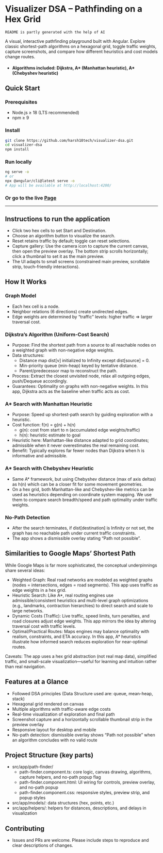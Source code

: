 Visualizer DSA – Pathfinding on a Hex Grid
==========================================

```
README is partly generated with the help of AI
```

A visual, interactive pathfinding playground built with Angular. Explore classic shortest-path algorithms on a hexagonal grid, toggle traffic weights, capture screenshots, and compare how different heuristics and cost models change routes.

- #### Algorithms included: Dijkstra, A* (Manhattan heuristic), A* (Chebyshev heuristic)


Quick Start
-----------

### Prerequisites
- Node.js ≥ 18 (LTS recommended)
- npm ≥ 9

### Install
```bash
git clone https://github.com/harsh10tech/visualizer-dsa.git
cd visualizer-dsa
npm install
```

### Run locally
```bash
ng serve -o
# or
npx @angular/cli@latest serve -o
# App will be available at http://localhost:4200/
```

### Or go to the live [Page](https://harsh10tech.github.io/visualizer-dsa/)
---


Instructions to run the application
------------------------------------
- Click two hex cells to set Start and Destination.
- Choose an algorithm button to visualize the search.
- Reset retains traffic by default; toggle can reset selections.
- Capture gallery: Use the camera icon to capture the current canvas, then open the preview overlay. The bottom strip scrolls horizontally; click a thumbnail to set it as the main preview.
- The UI adapts to small screens (constrained main preview, scrollable strip, touch-friendly interactions).


How It Works
-------------

### Graph Model
- Each hex cell is a node.
- Neighbor relations (6 directions) create undirected edges.
- Edge weights are determined by “traffic” levels: higher traffic ⇒ larger traversal cost.

### Dijkstra’s Algorithm (Uniform-Cost Search)
- Purpose: Find the shortest path from a source to all reachable nodes on a weighted graph with non-negative edge weights.
- Data structures:
  - Distance map dist[v] initialized to Infinity except dist[source] = 0.
  - Min-priority queue (min-heap) keyed by tentative distance.
  - Parent/predecessor map to reconstruct the path.
- Process: Extract the closest unvisited node, relax all outgoing edges, push/Dequeue accordingly.
- Guarantees: Optimality on graphs with non-negative weights. In this app, Dijkstra acts as the baseline when traffic acts as cost.

### A* Search with Manhattan Heuristic
- Purpose: Speed up shortest-path search by guiding exploration with a heuristic.
- Cost function: f(n) = g(n) + h(n)
  - g(n): cost from start to n (accumulated edge weights/traffic)
  - h(n): heuristic estimate to goal
- Heuristic here: Manhattan-like distance adapted to grid coordinates; admissible when it never overestimates the real remaining cost.
- Benefit: Typically explores far fewer nodes than Dijkstra when h is informative and admissible.

### A* Search with Chebyshev Heuristic
- Same A* framework, but using Chebyshev distance (max of axis deltas) as h(n) which can be a closer fit for some movement geometries.
- On a hex grid, both Manhattan-like and Chebyshev-like metrics can be used as heuristics depending on coordinate system mapping. We use them to compare search breadth/speed and path optimality under traffic weights.

### No-Path Detection
- After the search terminates, if dist[destination] is Infinity or not set, the graph has no reachable path under current traffic constraints.
- The app shows a dismissible overlay stating “Path not possible”.


Similarities to Google Maps’ Shortest Path
-----------------------------------------
While Google Maps is far more sophisticated, the conceptual underpinnings share several ideas:
- Weighted Graph: Real road networks are modeled as weighted graphs (nodes = intersections, edges = road segments). This app uses traffic as edge weights in a hex grid.
- Heuristic Search: Like A*, real routing engines use admissible/consistent heuristics and multi-level graph optimizations (e.g., landmarks, contraction hierarchies) to direct search and scale to large networks.
- Dynamic Costs (Traffic): Live traffic, speed limits, turn penalties, and road closures adjust edge weights. This app mirrors the idea by altering traversal cost with traffic levels.
- Optimal/Practical Routes: Maps engines may balance optimality with realism, constraints, and ETA accuracy. In this app, A* heuristics illustrate how informed search reduces exploration for near-optimal routes.

Caveats: The app uses a hex grid abstraction (not real map data), simplified traffic, and small-scale visualization—useful for learning and intuition rather than real navigation.



Features at a Glance
-----------------------
- Followed DSA principles (Data Structure used are: queue, mean-heap, stack)
- Hexagonal grid rendered on canvas
- Multiple algorithms with traffic-aware edge costs
- Real-time visualization of exploration and final path
- Screenshot capture and a horizontally scrollable thumbnail strip in the preview overlay
- Responsive layout for desktop and mobile
- No-path detection: dismissible overlay shows “Path not possible” when an algorithm concludes with no valid route

Project Structure (key parts)
------------------------------
- src/app/path-finder/
  - path-finder.component.ts: core logic, canvas drawing, algorithms, capture helpers, and no-path popup flag
  - path-finder.component.html: UI wiring for controls, preview overlay, and no-path popup
  - path-finder.component.css: responsive styles, preview strip, and popup styles
- src/app/models/: data structures (hex, points, etc.)
- src/app/helpers/: helpers for distances, descriptions, and delays in visualization

Contributing
------------
- Issues and PRs are welcome. Please include steps to reproduce and clear descriptions of changes.